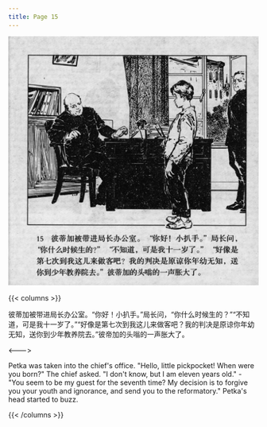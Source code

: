 ```yaml
---
title: Page 15
---
```


![biao page](./../../images/biao/seifert0726_biao_0019_015.jpg)

{{< columns >}}

彼蒂加被带进局长办公室。“你好！小扒手。”局长问，“你什么时候生的？”“不知道，可是我十一岁了。”“好像是第七次到我这儿来做客吧？我的判决是原谅你年幼无知，送你到少年教养院去。”彼帝加的头嗡的一声胀大了。

<--->

Petka was taken into the chief\'s office. "Hello, little pickpocket! When were you born?" The chief asked. "I don't know, but I am eleven years old." - "You seem to be my guest for the seventh time? My decision is to forgive you your youth and ignorance, and send you to the reformatory." Petka's head started to buzz.

{{< /columns >}}

